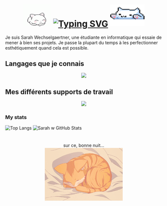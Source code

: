 <div align="center">
    <h1>
    <img
        src="images/pixel-cat.gif"
        width="90"
        height="70"/>
    <a href="https://git.io/typing-svg" style="display: inline-block; vertical-align: middle;">
    <img src="https://readme-typing-svg.demolab.com?font=Lobster&pause=1000&color=CC5AF7&width=435&lines=Bonjour+!+Bienvenue+sur+mon+Github+%3A)" 
    alt="Typing SVG"
    />
    </a>
    <img 
    src="images/tambour-cat.gif"
    width="110"
    height="70"
    />
        </h1>
</div>
Je suis Sarah Wechselgaertner, une étudiante en informatique qui essaie de mener à bien ses projets. Je passe la plupart du temps à les perfectionner esthétiquement quand cela est possible.

## Langages que je connais
<div align="center">
 <a href="https://skillicons.dev">
   <img src="https://skillicons.dev/icons?i=arduino,bash,c,cs,cpp,css,dotnet,html,java,js,py,sqlite">
  </a>
</div>

## Mes différents supports de travail
<div align="center">
    <a href="https://skillicons.dev">
        <img src="https://skillicons.dev/icons?i=github,gitlab,godot,idea,linux,vim,visualstudio,vscode,vscodium,windows">
    </a>
</div>

### My stats
![Top Langs](https://github-readme-stats-silk-zeta-79.vercel.app/api/top-langs/?username=Sarahw15&theme=nightowl&layout=compact)
![Sarah w GitHub Stats](https://github-readme-stats.vercel.app/api?username=Sarahw15&show_icons=true&theme=radical)

#
<div align="center">
    sur ce, bonne nuit...
    <br>
    <img src="images/sleepy-cat.gif"
        width="250"
        height="170"/>
</div>
